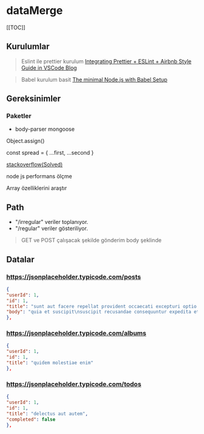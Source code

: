 # dataMerge

[[TOC]]

## Kurulumlar

> Eslint ile prettier kurulum [Integrating Prettier + ESLint + Airbnb Style Guide in VSCode Blog](https://blog.echobind.com/integrating-prettier-eslint-airbnb-style-guide-in-vscode-47f07b5d7d6a)

> Babel kurulum basit [The minimal Node.js with Babel Setup](https://www.robinwieruch.de/minimal-node-js-babel-setup)

## Gereksinimler

### Paketler

- body-parser
  mongoose

Object.assign()

const spread = { ...first, ...second }

[stackoverflow(Solved)](https://stackoverflow.com/questions/39844558/merge-json-arrays-by-matching-property-in-nodejs)

node js performans ölçme

Array özelliklerini araştır

## Path

- "/irregular" veriler toplanıyor.
- "/regular" veriler gösteriliyor.

> GET ve POST çalışacak şekilde gönderim body şeklinde

## Datalar

### https://jsonplaceholder.typicode.com/posts

```json
{
"userId": 1,
"id": 1,
"title": "sunt aut facere repellat provident occaecati excepturi optio reprehenderit",
"body": "quia et suscipit\nsuscipit recusandae consequuntur expedita et cum\nreprehenderit molestiae ut ut quas totam\nnostrum rerum est autem sunt rem eveniet architecto"
},
```

### https://jsonplaceholder.typicode.com/albums

```json
{
"userId": 1,
"id": 1,
"title": "quidem molestiae enim"
},
```

### https://jsonplaceholder.typicode.com/todos

```json
{
"userId": 1,
"id": 1,
"title": "delectus aut autem",
"completed": false
},
```
